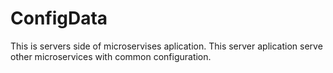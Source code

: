 # ConfigData


This is servers side of microservises aplication.
This server aplication serve other microservices with common configuration. 

